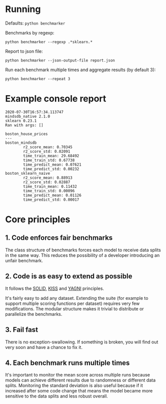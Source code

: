 # Running
Defaults:
`python benchmarker`

Benchmarks by regexp:

`python benchmarker --regexp .*sklearn.*`

Report to json file:

`python benchmarker --json-output-file report.json`

Run each benchmark multiple times and aggregate results (by default 3):

`python benchmarker --repeat 3`

# Example console report
```
2020-07-30T16:57:34.113747
mindsdb_native 2.1.0
sklearn 0.23.1
Ran with args: []

boston_house_prices
---
boston_mindsdb
        r2_score_mean: 0.70345
        r2_score_std: 0.02091
        time_train_mean: 29.68492
        time_train_std: 0.67738
        time_predict_mean: 0.07621
        time_predict_std: 0.00232
boston_sklearn_naive
        r2_score_mean: 0.88913
        r2_score_std: 0.02887
        time_train_mean: 0.11432
        time_train_std: 0.00096
        time_predict_mean: 0.01126
        time_predict_std: 0.00017
```

# Core principles

## 1. Code enforces fair benchmarks

The class structure of benchmarks forces each model to receive data splits in the same way. 
This reduces the possibility of a developer introducing an unfair benchmark.

## 2. Code is as easy to extend as possible

It follows the [SOLID](https://en.wikipedia.org/wiki/SOLID ), 
[KISS](https://en.wikipedia.org/wiki/KISS_principle) 
and [YAGNI](https://en.wikipedia.org/wiki/You_aren%27t_gonna_need_it) principles.

It's fairly easy to add any dataset. 
Extending the suite (for example to support multiple scoring functions per dataset) requires very few modifications.
The modular structure makes it trivial to distribute or parallelize the benchmarks.

## 3. Fail fast

There is no exception-swallowing. If something is broken, you will find out very soon and have a chance to fix it.

## 4. Each benchmark runs multiple times

It's important to monitor the mean score across multiple runs because models can achieve different results due to randomness or different data splits.
Monitoring the standard deviation is also useful because if it increased after some code change that
 means the model became more sensitive to the data splits and less robust overall.
 

